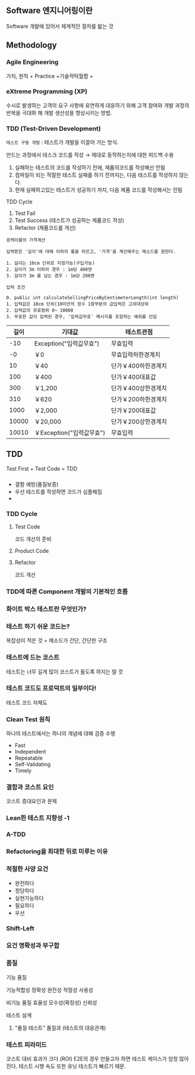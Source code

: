 ## Software 엔지니어링이란

Software 개발에 있어서 체계적인 절차를 밟는 것

## Methodology

### Agile Engineering

가치, 원칙 + Practice +기술적탁월함 + 

### eXtreme Programming (XP)

수시로 발생하는 고객의 요구 사항에 유연하게 대응하기 위해 고객 참여와 개발 과정의 반복을 극대화 해 개발 생산성을 향상시키는 방법.

### TDD (Test-Driven Development)

`테스트 구동 개발` : 테스트가 개발을 이끌어 가는 방식. 

만드는 과정에서 테스크 코드를 작성 → 제대로 동작하는지에 대한 피드백 수용 

1. 실패하는 테스트의 코드를 작성하기 전에, 제품의코드를 작성해선 안됨
2. 컴파일이 되는 적절한 테스트 실패를 하기 전까지는, 다음 테스트를 작성하지 않는다.
3. 현재 실패하고있는 테스트가 성공하기 까지, 다음 제품 코드를 작성해서는 안됨
 
TDD Cycle
1. Test Fail
2. Test Success (테스트가 성공하는 제품코드 작성)
3. Refactor (제품코드를 개선)

```
광케이블의 가격계산

입력받은 '길이'에 대해 이하의 룰을 따르고, '가격'을 계산해주는 메소드를 원한다.

1. 길이는 10cm 단위로 지정가능(구입가능)
2. 길이가 3m 이하의 경우 : 1m당 400엔
3. 길이가 3m 를 넘는 경우 : 1m당 200엔

입력 조건

0. public int calculateSellingPriceByCentimeterLength(int length)
1. 입력값은 10cm 단위(10미만의 정수 1항부분의 값입력은 고려대상외
2. 입력값의 유효범위 0~ 10000
3. 무효한 값이 입력된 경우, '입력값무효' 메시지를 포함하는 예외를 던짐
```


| 길이    | 기대값                 | 테스트관점       |
|-------|---------------------|-------------|
| -10   | Exception("입력값무효")  | 무효입력        |
| -0    | ￥0                  | 무효입력하한경계치   |
| 10    | ￥40                 | 단가￥400하한경계치 |
| 100   | ￥400                | 단가￥400대표값   |
| 300   | ￥1,200              | 단가￥400상한경계치 |
| 310   | ￥620                | 단가￥200하한경계치 |
| 1000  | ￥2,000              | 단가￥200대표값   |
| 10000 | ￥20,000             | 단가￥200상한경계치 |
| 10010 | ￥Exception("입력값무효") | 무효입력        |


## TDD

Test First + Test Code = TDD

###

- 결함 예방(품질보증)
- 우선 테스트를 작성하면 코드가 심플해짐
-

### TDD Cycle

1. Test Code

	 코드 개선의 준비

2. Product Code

3. Refactor

	 코드 개선

### TDD에 따른 Component 개발의 기본적인 흐름

### 화이트 박스 테스트란 무엇인가?	



### 테스트 하기 쉬운 코드는?

복잡성이 적은 것 = 메소드가 간단, 간단한 구조

### 테스트에 드는 코스트

테스트는 너무 길게 많이 코스트가 들도록 하지는 말 것

### 테스트 코드도 프로덕트의 일부이다!

테스트 코드 자체도

### Clean Test 원칙

하나의 테스트에서는 하나의 개념에 대해 검증 수행

- Fast
- Independent
- Repeatable
- Self-Validating
- Timely

### 결함과 코스트 요인

코스트 증대요인과 문제

### Lean한 테스트 지향성 -1

### A-TDD

### Refactoring을 최대한 뒤로 미루는 이유

### 적절한 사양 요건

- 완전하다
- 정당하다
- 실현가능하다
- 필요하다
- 우선

### Shift-Left

### 요건 명확성과 부구합

### 품질

기능 품질

기능적합성
정확성
완전성
적절성
사용성

비기능 품질
효율성
모수성(확장성)
신뢰성


테스트 설계
1. "품질 테스트" 품질과 (테스트의 대응관계)

### 테스트 피라미드

코스트 대비 효과가 크다.(ROI)
E2E의 경우 만들고자 하면 테스트 케이스가 엄청 많아진다.
테스트 시행 속도 또한 유닛 테스트가 빠르기 때문.